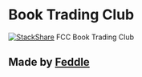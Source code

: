 Book Trading Club
==========================
[![StackShare](https://img.shields.io/badge/tech-stack-0690fa.svg?style=flat)](https://stackshare.io/Feddle/fcc-book-club)
FCC Book Trading Club
 
Made by [Feddle](https://github.com/Feddle)
-------------------

